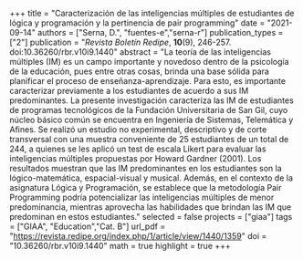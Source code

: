 +++
title = "Caracterización de las inteligencias múltiples de estudiantes de lógica y programación y la pertinencia de pair programming"
date = "2021-09-14"
authors = ["Serna, D.", "fuentes-e","serna-r"]
publication_types = ["2"]
publication = "*Revista Boletín Redipe*, **10**(9), 246-257. doi:10.36260/rbr.v10i9.1440"
abstract = "La teoría de las inteligencias múltiples (IM) es un campo importante y novedoso dentro de la psicología de la educación, pues entre otras cosas, brinda una base sólida para planificar el proceso de enseñanza-aprendizaje. Para esto, es importante caracterizar previamente a los estudiantes de acuerdo a sus IM predominantes. La presente investigación caracteriza las IM de estudiantes de programas tecnológicos de la Fundación Universitaria de San Gil, cuyo núcleo básico común se encuentra en Ingeniería de Sistemas, Telemática y Afines. Se realizó un estudio no experimental, descriptivo y de corte transversal con una muestra conveniente de 25 estudiantes de un total de 244, a quienes se les aplicó un test de escala Likert para evaluar las inteligencias múltiples propuestas por Howard Gardner (2001). Los resultados muestran que las IM predominantes en los estudiantes son la lógico-matemática, espacial-visual y musical. Además, en el contexto de la asignatura Lógica y Programación, se establece que la metodología Pair Programming podría potencializar las inteligencias múltiples de menor predominancia, mientras aprovecha las habilidades que brindan las IM que predominan en estos estudiantes."
selected = false
projects = ["giaa"]
tags = ["GIAA", "Education","Cat. B"]
url_pdf = "https://revista.redipe.org/index.php/1/article/view/1440/1359"
doi = "10.36260/rbr.v10i9.1440"
math = true
highlight = true
+++
